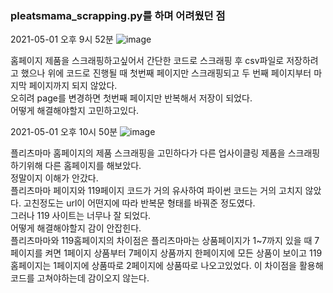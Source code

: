 ### pleatsmama_scrapping.py를 하며 어려웠던 점

2021-05-01 오후 9시 52분
![image](https://user-images.githubusercontent.com/70558461/116783922-646f5400-aacc-11eb-904e-0b33b25627dd.png)

홈페이지 제품을 스크래핑하고싶어서 간단한 코드로 스크래핑 후 csv파일로 저장하려고 했으나 위에 코드로 진행될 때 첫번째 페이지만 스크래핑되고 두 번째 페이지부터 마지막 페이지까지 되지 않았다.  
오히려 page를 변경하면 첫번째 페이지만 반복해서 저장이 되었다.  
어떻게 해결해야할지 고민하고있다.  

2021-05-01 오후 10시 50분
![image](https://user-images.githubusercontent.com/70558461/116784414-055f0e80-aacf-11eb-9ae2-d008e7b8deed.png)

플리츠마마 홈페이지의 제품 스크래핑을 고민하다가 다른 업사이클링 제품을 스크래핑하기위해 다른 홈페이지를 해보았다.   
정말이지 이해가 안갔다.   
플리츠마마 페이지와 119페이지 코드가 거의 유사하여 파이썬 코드는 거의 고치지 않았다. 고친정도는 url이 어떤지에 따라 반복문 형태를 바꿔준 정도였다.  
그러나 119 사이트는 너무나 잘 되었다.  
어떻게 해결해야할지 감이 안잡힌다.   
플리츠마마와 119홈페이지의 차이점은 플리츠마마는 상품페이지가 1~7까지 있을 때 7페이지를 켜면 1페이지 상품부터 7페이지 상품까지 한페이지에 모든 상품이 보이고 119홈페이지는 1페이지에 상품따로 2페이지에 상품따로 나오고있었다. 이 차이점을 활용해 코드를 고쳐야하는데 감이오지 않는다.  
